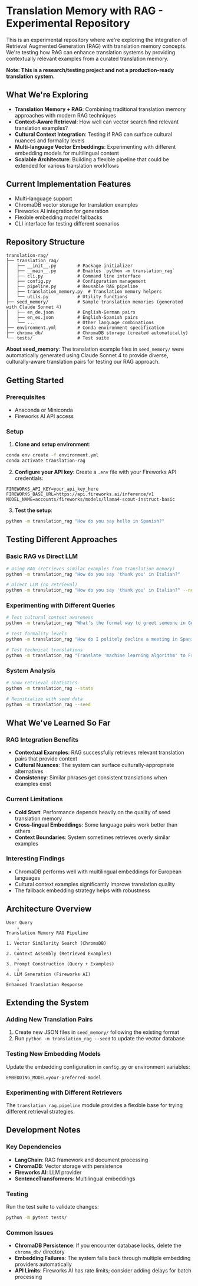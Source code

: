 # Translation Memory with RAG - Experimental Repository

This is an experimental repository where we're exploring the integration of Retrieval Augmented Generation (RAG) with translation memory concepts. We're testing how RAG can enhance translation systems by providing contextually relevant examples from a curated translation memory.

**Note: This is a research/testing project and not a production-ready translation system.**

## What We're Exploring

- **Translation Memory + RAG**: Combining traditional translation memory approaches with modern RAG techniques
- **Context-Aware Retrieval**: How well can vector search find relevant translation examples?
- **Cultural Context Integration**: Testing if RAG can surface cultural nuances and formality levels
- **Multi-language Vector Embeddings**: Experimenting with different embedding models for multilingual content
- **Scalable Architecture**: Building a flexible pipeline that could be extended for various translation workflows

## Current Implementation Features

- Multi-language support
- ChromaDB vector storage for translation examples
- Fireworks AI integration for generation
- Flexible embedding model fallbacks
- CLI interface for testing different scenarios

## Repository Structure

```
translation-rag/
├── translation_rag/
│   ├── __init__.py        # Package initializer
│   ├── __main__.py        # Enables `python -m translation_rag`
│   ├── cli.py             # Command line interface
│   ├── config.py          # Configuration management
│   ├── pipeline.py        # Reusable RAG pipeline
│   ├── translation_memory.py  # Translation memory helpers
│   └── utils.py           # Utility functions
├── seed_memory/           # Sample translation memories (generated with Claude Sonnet 4)
│   ├── en_de.json         # English-German pairs
│   ├── en_es.json         # English-Spanish pairs
│   └── ...                # Other language combinations
├── environment.yml        # Conda environment specification
├── chroma_db/             # ChromaDB storage (created automatically)
└── tests/                 # Test suite
```

**About seed_memory**: The translation example files in `seed_memory/` were automatically generated using Claude Sonnet 4 to provide diverse, culturally-aware translation pairs for testing our RAG approach.

## Getting Started

### Prerequisites
- Anaconda or Miniconda
- Fireworks AI API access

### Setup

1. **Clone and setup environment**:
```bash
conda env create -f environment.yml
conda activate translation-rag
```

2. **Configure your API key**:
Create a `.env` file with your Fireworks API credentials:
```properties
FIREWORKS_API_KEY=your_api_key_here
FIREWORKS_BASE_URL=https://api.fireworks.ai/inference/v1
MODEL_NAME=accounts/fireworks/models/llama4-scout-instruct-basic
```

3. **Test the setup**:
```bash
python -m translation_rag "How do you say hello in Spanish?"
```

## Testing Different Approaches

### Basic RAG vs Direct LLM
```bash
# Using RAG (retrieves similar examples from translation memory)
python -m translation_rag "How do you say 'thank you' in Italian?"

# Direct LLM (no retrieval)
python -m translation_rag "How do you say 'thank you' in Italian?" --no-rag
```

### Experimenting with Different Queries
```bash
# Test cultural context awareness
python -m translation_rag "What's the formal way to greet someone in German?"

# Test formality levels
python -m translation_rag "How do I politely decline a meeting in Spanish?"

# Test technical translations
python -m translation_rag "Translate 'machine learning algorithm' to French"
```

### System Analysis
```bash
# Show retrieval statistics
python -m translation_rag --stats

# Reinitialize with seed data
python -m translation_rag --seed
```

## What We've Learned So Far

### RAG Integration Benefits
- **Contextual Examples**: RAG successfully retrieves relevant translation pairs that provide context
- **Cultural Nuances**: The system can surface culturally-appropriate alternatives
- **Consistency**: Similar phrases get consistent translations when examples exist

### Current Limitations
- **Cold Start**: Performance depends heavily on the quality of seed translation memory
- **Cross-lingual Embeddings**: Some language pairs work better than others
- **Context Boundaries**: System sometimes retrieves overly similar examples

### Interesting Findings
- ChromaDB performs well with multilingual embeddings for European languages
- Cultural context examples significantly improve translation quality
- The fallback embedding strategy helps with robustness

## Architecture Overview

```
User Query
    ↓
Translation Memory RAG Pipeline
    ↓
1. Vector Similarity Search (ChromaDB)
    ↓
2. Context Assembly (Retrieved Examples)
    ↓
3. Prompt Construction (Query + Examples)
    ↓
4. LLM Generation (Fireworks AI)
    ↓
Enhanced Translation Response
```

## Extending the System

### Adding New Translation Pairs
1. Create new JSON files in `seed_memory/` following the existing format
2. Run `python -m translation_rag --seed` to update the vector database

### Testing New Embedding Models
Update the embedding configuration in `config.py` or environment variables:
```properties
EMBEDDING_MODEL=your-preferred-model
```

### Experimenting with Different Retrievers
The `translation_rag.pipeline` module provides a flexible base for trying different retrieval strategies.

## Development Notes

### Key Dependencies
- **LangChain**: RAG framework and document processing
- **ChromaDB**: Vector storage with persistence
- **Fireworks AI**: LLM provider
- **SentenceTransformers**: Multilingual embeddings

### Testing
Run the test suite to validate changes:
```bash
python -m pytest tests/
```

### Common Issues
- **ChromaDB Persistence**: If you encounter database locks, delete the `chroma_db/` directory
- **Embedding Failures**: The system falls back through multiple embedding providers automatically
- **API Limits**: Fireworks AI has rate limits; consider adding delays for batch processing
